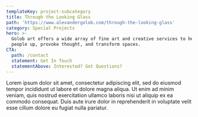 ```yaml
---
templateKey: project-subcategory
title: Through the Looking Glass
path: 'https://www.alexandergolob.com/through-the-looking-glass'
category: Special Projects
hero: >-
  Golob art offers a wide array of fine art and creative services to help lift
  people up, provoke thought, and transform spaces.
CTA:
  path: /contact
  statement: Get In Touch
  statementAbove: Interested? Got Questions?
---
```

Lorem ipsum dolor sit amet, consectetur adipiscing elit, sed do eiusmod tempor incididunt ut labore et dolore magna aliqua. Ut enim ad minim veniam, quis nostrud exercitation ullamco laboris nisi ut aliquip ex ea commodo consequat. Duis aute irure dolor in reprehenderit in voluptate velit esse cillum dolore eu fugiat nulla pariatur.
